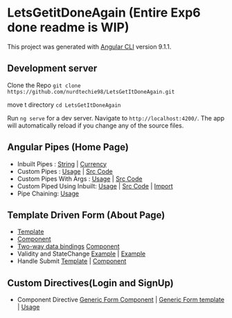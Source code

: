# LetsGetitDoneAgain (Entire Exp6 done readme is WIP)

This project was generated with [Angular CLI](https://github.com/angular/angular-cli) version 9.1.1.

## Development server
Clone the Repo `git clone https://github.com/nurdtechie98/LetsGetItDoneAgain.git`

move t directory `cd LetsGetItDoneAgain`

Run `ng serve` for a dev server. Navigate to `http://localhost:4200/`. The app will automatically reload if you change any of the source files.

## Angular Pipes (Home Page)
* Inbuilt Pipes : [String](https://github.com/nurdtechie98/LetsGetItDoneAgain/blob/9658e19d6174f952d69a29db4870d71729ce04b4/src/app/home/home.component.html#L6-L9) | [Currency](https://github.com/nurdtechie98/LetsGetItDoneAgain/blob/9658e19d6174f952d69a29db4870d71729ce04b4/src/app/store/store.component.html#L4)
* Custom Pipes : [Usage](https://github.com/nurdtechie98/LetsGetItDoneAgain/blob/9658e19d6174f952d69a29db4870d71729ce04b4/src/app/home/home.component.html#L18) | [Src Code](https://github.com/nurdtechie98/LetsGetItDoneAgain/blob/master/src/app/reverse-string.pipe.ts)
* Custom Pipes With Args : [Usage](https://github.com/nurdtechie98/LetsGetItDoneAgain/blob/9658e19d6174f952d69a29db4870d71729ce04b4/src/app/home/home.component.html#L20) | [Src Code](https://github.com/nurdtechie98/LetsGetItDoneAgain/blob/master/src/app/append-string.pipe.ts)
* Custom Piped Using Inbuilt: [Usage](https://github.com/nurdtechie98/LetsGetItDoneAgain/blob/9658e19d6174f952d69a29db4870d71729ce04b4/src/app/home/home.component.html#L21) | [Src Code](https://github.com/nurdtechie98/LetsGetItDoneAgain/blob/master/src/app/custom-lowercase.pipe.ts) | [Import](https://github.com/nurdtechie98/LetsGetItDoneAgain/blob/9658e19d6174f952d69a29db4870d71729ce04b4/src/app/app.module.ts#L47) 
* Pipe Chaining: [Usage](https://github.com/nurdtechie98/LetsGetItDoneAgain/blob/9658e19d6174f952d69a29db4870d71729ce04b4/src/app/home/home.component.html#L22)

## Template Driven Form (About Page)
* [Template](https://github.com/nurdtechie98/LetsGetItDoneAgain/blob/master/src/app/about/about.component.html)
* [Component](https://github.com/nurdtechie98/LetsGetItDoneAgain/blob/master/src/app/about/about.component.ts)
* [Two-way data bindings](https://github.com/nurdtechie98/LetsGetItDoneAgain/blob/e38584637bfc949dbae5857cc49696292c100e89/src/app/about/about.component.html#L4) [Component](https://github.com/nurdtechie98/LetsGetItDoneAgain/blob/e38584637bfc949dbae5857cc49696292c100e89/src/app/about/about.component.ts#L13)
* Validity and StateChange [Example](https://github.com/nurdtechie98/LetsGetItDoneAgain/blob/e38584637bfc949dbae5857cc49696292c100e89/src/app/about/about.component.html#L1) | [Example](https://github.com/nurdtechie98/LetsGetItDoneAgain/blob/e38584637bfc949dbae5857cc49696292c100e89/src/app/generic-form/generic-form.component.html#L1)
* Handle Submit [Template](https://github.com/nurdtechie98/LetsGetItDoneAgain/blob/e38584637bfc949dbae5857cc49696292c100e89/src/app/about/about.component.html#L1) | [Component](https://github.com/nurdtechie98/LetsGetItDoneAgain/blob/e38584637bfc949dbae5857cc49696292c100e89/src/app/about/about.component.ts#L18-L20)

## Custom Directives(Login and SignUp)
* Component Directive [Generic Form Component](https://github.com/nurdtechie98/LetsGetItDoneAgain/blob/master/src/app/generic-form/generic-form.component.ts) | [Generic Form template](https://github.com/nurdtechie98/LetsGetItDoneAgain/blob/master/src/app/generic-form/generic-form.component.html) | [Usage](https://github.com/nurdtechie98/LetsGetItDoneAgain/blob/master/src/app/login/login.component.html)
